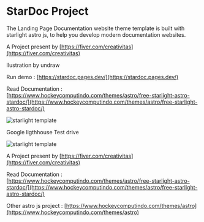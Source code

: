 # StarDoc Project

The Landing Page Documentation website theme template is built with starlight astro js, ​​to help you develop modern documentation websites.

A Project present by [https://fiver.com/creativitas](https://fiver.com/creativitas)

Ilustration by undraw

Run demo : [https://stardoc.pages.dev/](https://stardoc.pages.dev/)

Read Documentation :[https://www.hockeycomputindo.com/themes/astro/free-starlight-astro-stardoc/](https://www.hockeycomputindo.com/themes/astro/free-starlight-astro-stardoc/)

![starlight template](https://public-files.gumroad.com/8ii5t5z89rbfv3754442wvns43l1)

Google ligthhouse Test drive


![starlight template](https://public-files.gumroad.com/561ut4q443xzbuzonpp1t0pj888q)

A Project present by [https://fiver.com/creativitas](https://fiver.com/creativitas)

Read Documentation :[https://www.hockeycomputindo.com/themes/astro/free-starlight-astro-stardoc/](https://www.hockeycomputindo.com/themes/astro/free-starlight-astro-stardoc/)

Other astro js project : 
[https://www.hockeycomputindo.com/themes/astro](https://www.hockeycomputindo.com/themes/astro)
